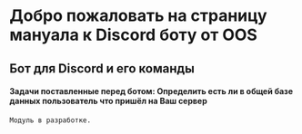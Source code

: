# Добро пожаловать на страницу мануала к Discord боту от OOS

## Бот для Discord и его команды

#### Задачи поставленные перед ботом: Определить есть ли в общей базе данных пользователь что пришёл на Ваш сервер
```markdown
Модуль в разработке.
```

